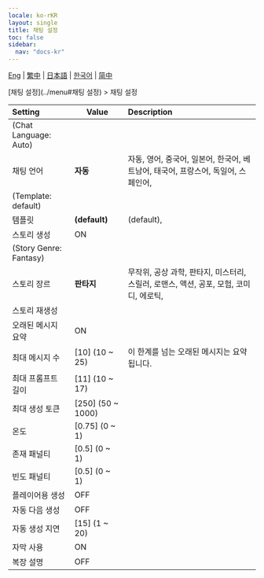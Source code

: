 ```yaml
---
locale: ko-rKR
layout: single
title: 채팅 설정
toc: false
sidebar:
  nav: "docs-kr"
---
```

[Eng](/dancexr/menu/2025.4/chat/chat_settings) | [繁中](/tw/dancexr/menu/2025.4/chat/chat_settings) | [日本語](/jp/dancexr/menu/2025.4/chat/chat_settings) | [한국어](/kr/dancexr/menu/2025.4/chat/chat_settings) | [简中](/zh/dancexr/menu/2025.4/chat/chat_settings)

[채팅 설정](../menu#채팅 설정) > 채팅 설정



| Setting | Value | Description |
| :--- | --- | :--- |
| (Chat Language: Auto) || 
| 채팅 언어 | **자동** | 자동, 영어, 중국어, 일본어, 한국어, 베트남어, 태국어, 프랑스어, 독일어, 스페인어,  |
| (Template: default) || 
| 템플릿 | **(default)** | (default),  |
| 스토리 생성 | ON | 
| (Story Genre: Fantasy) || 
| 스토리 장르 | **판타지** | 무작위, 공상 과학, 판타지, 미스터리, 스릴러, 로맨스, 액션, 공포, 모험, 코미디, 에로틱,  |
| 스토리 재생성 || 
| 오래된 메시지 요약 | ON | 
| 최대 메시지 수 | [10] (10 ~ 25) | 이 한계를 넘는 오래된 메시지는 요약됩니다.
| 최대 프롬프트 길이 | [11] (10 ~ 17) | 
| 최대 생성 토큰 | [250] (50 ~ 1000) | 
| 온도 | [0.75] (0 ~ 1) | 
| 존재 패널티 | [0.5] (0 ~ 1) | 
| 빈도 패널티 | [0.5] (0 ~ 1) | 
| 플레이어용 생성 | OFF | 
| 자동 다음 생성 | OFF | 
| 자동 생성 지연 | [15] (1 ~ 20) | 
| 자막 사용 | ON | 
| 복장 설명 | OFF | 

